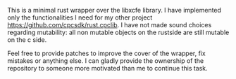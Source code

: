 This is a minimal rust wrapper over the libxcfe library.
I have implemented only the functionalities I need for my other project <https://github.com/cpcsdk/rust.cpclib>.
I have not made sound choices regarding mutability: all non mutable objects on the rustside are still mutable on the c side.

Feel free to provide patches to improve the cover of the wrapper, fix mistakes or anything else.
I can gladly provide the ownership of the repository to someone more motivated than me to continue this task.